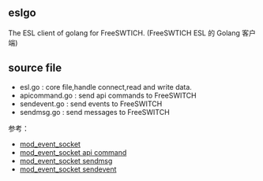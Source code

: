 ## eslgo 

The ESL client of golang for FreeSWTICH. (FreeSWTICH ESL 的 Golang 客户端)

## source file

* esl.go : core file,handle connect,read and write data.
* apicommand.go : send api commands to FreeSWITCH
* sendevent.go : send events to FreeSWITCH
* sendmsg.go : send messages to FreeSWITCH

参考：

* [mod_event_socket](https://freeswitch.org/confluence/display/FREESWITCH/mod_event_socket)
* [mod_event_socket api command](https://freeswitch.org/confluence/display/FREESWITCH/mod_event_socket#mod_event_socket-3.CommandDocumentation)
* [mod_event_socket sendmsg](https://freeswitch.org/confluence/display/FREESWITCH/mod_event_socket#mod_event_socket-3.9sendmsg)
* [mod_event_socket sendevent](https://freeswitch.org/confluence/display/FREESWITCH/mod_event_socket#mod_event_socket-3.8sendevent)

